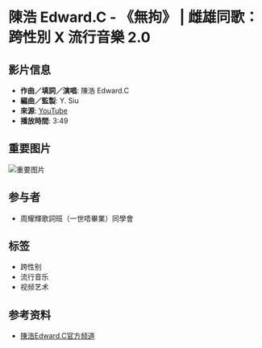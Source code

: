 # 陳浩 Edward.C - 《無拘》 | 雌雄同歌：跨性別 X 流行音樂 2.0

## 影片信息

- **作曲／填詞／演唱**: 陳浩 Edward.C
- **編曲／監製**: Y. Siu
- **來源**: [YouTube](https://www.youtube.com/watch?v=a26aW6kFWx0&list=PLyHaVIeKLpmeFSRnijO31YpSxM-nCEhaV)
- **播放時間**: 3:49

## 重要图片

![重要图片](https://i.ytimg.com/an/xYaiKes3I85Vntor0wCpgw/featured_channel.jpg?v=61feeb31)

## 参与者

- 周耀輝歌詞班（一世唔畢業）同學會

## 标签

- 跨性别
- 流行音乐
- 视频艺术

## 参考资料

- [陳浩Edward.C官方频道](https://www.youtube.com/channel/UCjw-FsQkh5Dy2PqDrOqR1dA)